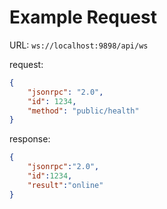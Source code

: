 # Example Request

URL: `ws://localhost:9898/api/ws`

request:

```json
{
    "jsonrpc": "2.0",
    "id": 1234,
    "method": "public/health"
}
```

response:

```json
{
    "jsonrpc":"2.0",
    "id":1234,
    "result":"online"
}
```

